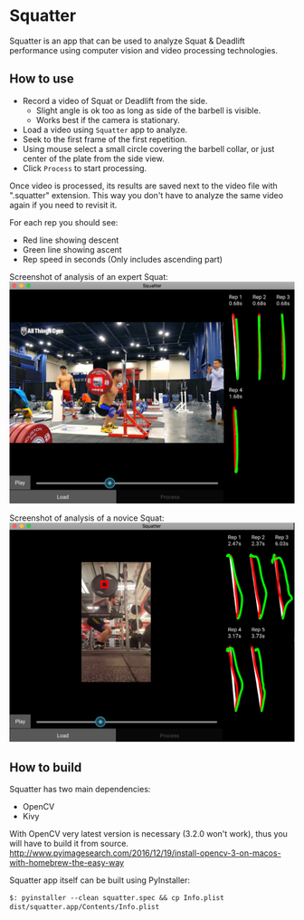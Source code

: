 Squatter
========

Squatter is an app that can be used to analyze Squat & Deadlift performance
using computer vision and video processing technologies.

How to use
----------

* Record a video of Squat or Deadlift from the side. 
  * Slight angle is ok too as long as side of the barbell is visible.
  * Works best if the camera is stationary.
* Load a video using `Squatter` app to analyze.
* Seek to the first frame of the first repetition.
* Using mouse select a small circle covering the barbell collar, or just
  center of the plate from the side view.
* Click `Process` to start processing.

Once video is processed, its results are saved next to the video file with ".squatter"
extension. This way you don't have to analyze the same video again if you need to revisit it.

For each rep you should see: 
* Red line showing descent
* Green line showing ascent
* Rep speed in seconds (Only includes ascending part)

Screenshot of analysis of an expert Squat:
![expert squat](res/squat1.png)

Screenshot of analysis of a novice Squat:
![novice squat](res/squat2.png)


How to build
------------

Squatter has two main dependencies:
* OpenCV
* Kivy

With OpenCV very latest version is necessary (3.2.0 won't work), thus you will have to 
build it from source.
http://www.pyimagesearch.com/2016/12/19/install-opencv-3-on-macos-with-homebrew-the-easy-way

Squatter app itself can be built using PyInstaller:
```
$: pyinstaller --clean squatter.spec && cp Info.plist dist/squatter.app/Contents/Info.plist
```

